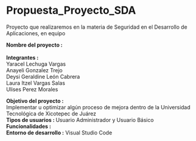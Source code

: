 # Propuesta_Proyecto_SDA
Proyecto que realizaremos en la materia de Seguridad en el Desarrollo de Aplicaciones, en equipo

<strong>Nombre del proyecto   : </strong>
<br><br>
<strong>Integrantes           : </strong><br> Yaracel Lechuga Vargas <br>
                         Anayeli Gonzalez Trejo<br>
                         Deysi Geraldine León Cabrera<br>
                         Laura Itzel Vargas Salas<br>
                         Ulises Perez Morales<br>

<strong>Objetivo del proyecto :</strong><br> Implementar u optimizar algún proceso de mejora dentro de la Universidad Tecnológica de Xicotepec de Juárez
<br>
<strong>Tipos de usuarios     : </strong>Usuario Administrador y Usuario Básico 
<br>
<strong>Funcionalidades       : </strong>
<br>
<strong>Entorno de desarrollo :</strong> Visual Studio Code
